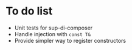 # To do list

* Unit tests for sup-di-composer
* Handle injection with `const T&`
* Provide simpler way to register constructors
